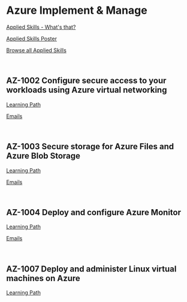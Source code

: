 # Azure Implement & Manage

[Applied Skills - What's that?](https://learn.microsoft.com/en-us/credentials/)

[Applied Skills Poster](https://arch-center.azureedge.net/Credentials/microsoft-applied-skills-poster.pdf)

[Browse all Applied Skills](https://learn.microsoft.com/en-us/credentials/browse/?credential_types=applied%20skills)

<br>

## AZ-1002 Configure secure access to your workloads using Azure virtual networking

[Learning Path](https://learn.microsoft.com/en-us/training/paths/configure-secure-workloads-using-azure-virtual-networking/)

[Emails](/Emails/AZ-1002%20Emails.txt)

<br>

## AZ-1003 Secure storage for Azure Files and Azure Blob Storage

[Learning Path](https://learn.microsoft.com/en-us/training/paths/implement-storage-azure-files-azure-blob-storage/)

[Emails](/Emails/AZ-1003%20Emails.txt)

<br>

## AZ-1004 Deploy and configure Azure Monitor

[Learning Path](https://learn.microsoft.com/en-us/training/paths/deploy-configure-azure-monitor/)

[Emails](/Emails/AZ-1003%20Emails.txt)

<br>

## AZ-1007 Deploy and administer Linux virtual machines on Azure

[Learning Path](https://learn.microsoft.com/training/paths/deploy-administer-linux-virtual-machines-azure/)

<br>